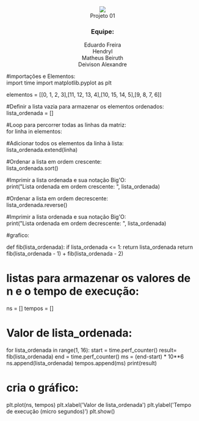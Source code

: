 
<div align="center">
    <img src="https://user-images.githubusercontent.com/80292331/228837470-aeee2713-f2a0-478c-b26b-6ef1b6855eed.png"
</div><br>
Projeto 01
    <h3>Equipe:</h3>
    <p color="red">
        Eduardo Freira<br>
        Hendryl<br>
        Matheus Beiruth<br>
        Deivison Alexandre
    </p>
<div align = "left">
#importações e Elementos:<br>
import time
import matplotlib.pyplot as plt

elementos = [[0, 1, 2, 3],[11, 12, 13, 4],[10, 15, 14, 5],[9, 8, 7, 6]]

#Definir a lista vazia para armazenar os elementos ordenados:<br>
lista_ordenada = []

#Loop para percorrer todas as linhas da matriz:<br>
for linha in elementos:

#Adicionar todos os elementos da linha à lista:<br>
    lista_ordenada.extend(linha)

#Ordenar a lista em ordem crescente:<br>
    lista_ordenada.sort()

#Imprimir a lista ordenada e sua notação Big'O:<br>
print("Lista ordenada em ordem crescente: ", lista_ordenada)

#Ordenar a lista em ordem decrescente:<br>
lista_ordenada.reverse()

#Imprimir a lista ordenada e sua notação Big'O:<br>
print("Lista ordenada em ordem decrescente: ", lista_ordenada)
    
#grafico:<br>

def fib(lista_ordenada):
    if lista_ordenada <= 1:
        return lista_ordenada
    return fib(lista_ordenada - 1) + fib(lista_ordenada - 2)

# listas para armazenar os valores de n e o tempo de execução:<br>
ns = []
tempos = []

# Valor de lista_ordenada:<br>
for lista_ordenada in range(1, 16):
    start = time.perf_counter()
    result= fib(lista_ordenada)
    end = time.perf_counter()
    ms = (end-start) * 10**6
    ns.append(lista_ordenada)
    tempos.append(ms)
print(result)
# cria o gráfico:<br>
plt.plot(ns, tempos)
plt.xlabel('Valor de lista_ordenada')
plt.ylabel('Tempo de execução (micro segundos)')
plt.show()

</div>
